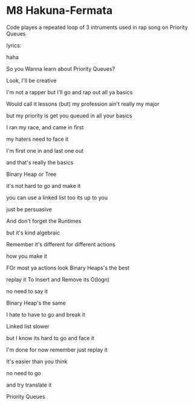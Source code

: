 # M8 Hakuna-Fermata

Code playes a repeated loop of 3 intruments used in rap song on Priority Queues 


lyrics:

haha

So you Wanna learn about Priority Queues?

Look, I'll be creative 

I'm not a rapper but I'll go and rap out all ya basics 

Would call it lessons (but) my profession ain't really my major

but my priority  is get you queued in all your basics 

I ran my race, and came in first 

my haters need to face it 

I'm first one in and last one out 

and that's really the basics 

Binary Heap or Tree

it's not hard to go and make it

you can use a linked list too 
its up to you

just be persuasive 

And don't forget the Runtimes 

but it's kind algebraic 

Remember it's different for different actions

how you make it

FOr most ya actions look Binary Heaps's the best 

replay it 
To Insert and Remove its O(logn) 

no need to say it 

Binary Heap's the same

I hate to have to go and break it

Linked list slower 

but I know its hard to go and face it 

I'm done for now remember just replay it 

It's easier than you think 

no need to go 

and try translate it 

Priority Queues 
